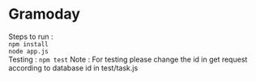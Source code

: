 # Gramoday

Steps to run :\
```npm install```\
```node app.js```\
Testing : ```npm test``` 
Note : For testing please change the id in get request according to database id in test/task.js
